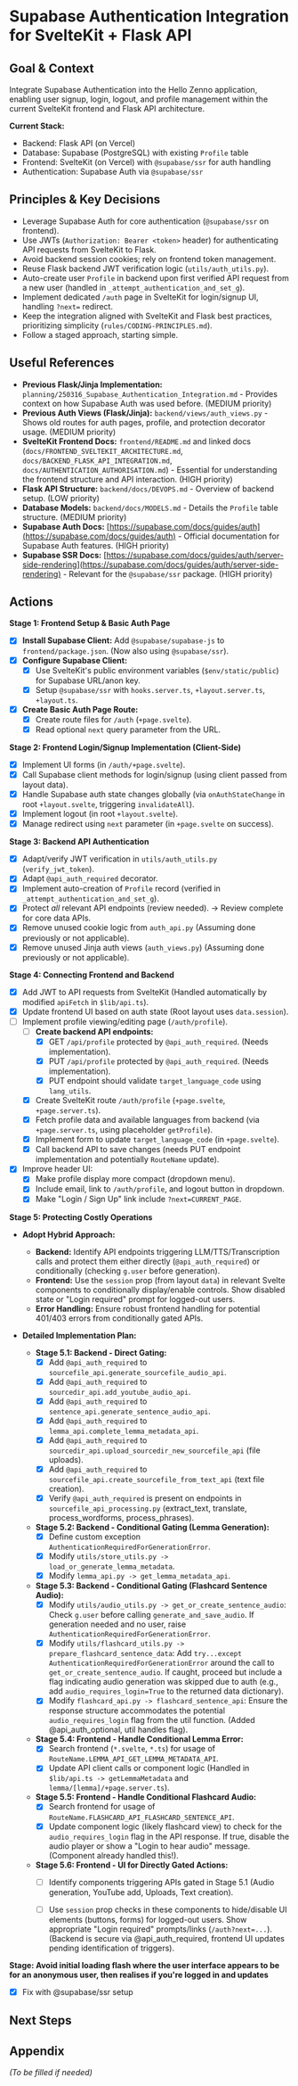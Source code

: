 # Supabase Authentication Integration for SvelteKit + Flask API

## Goal & Context

Integrate Supabase Authentication into the Hello Zenno application, enabling user signup, login, logout, and profile management within the current SvelteKit frontend and Flask API architecture.

**Current Stack:**
- Backend: Flask API (on Vercel)
- Database: Supabase (PostgreSQL) with existing `Profile` table
- Frontend: SvelteKit (on Vercel) with `@supabase/ssr` for auth handling
- Authentication: Supabase Auth via `@supabase/ssr`

## Principles & Key Decisions

- Leverage Supabase Auth for core authentication (`@supabase/ssr` on frontend).
- Use JWTs (`Authorization: Bearer <token>` header) for authenticating API requests from SvelteKit to Flask.
- Avoid backend session cookies; rely on frontend token management.
- Reuse Flask backend JWT verification logic (`utils/auth_utils.py`).
- Auto-create user `Profile` in backend upon first verified API request from a new user (handled in `_attempt_authentication_and_set_g`).
- Implement dedicated `/auth` page in SvelteKit for login/signup UI, handling `?next=` redirect.
- Keep the integration aligned with SvelteKit and Flask best practices, prioritizing simplicity (`rules/CODING-PRINCIPLES.md`).
- Follow a staged approach, starting simple.

## Useful References

- **Previous Flask/Jinja Implementation:** `planning/250316_Supabase_Authentication_Integration.md` - Provides context on how Supabase Auth was used before. (MEDIUM priority)
- **Previous Auth Views (Flask/Jinja):** `backend/views/auth_views.py` - Shows old routes for auth pages, profile, and protection decorator usage. (MEDIUM priority)
- **SvelteKit Frontend Docs:** `frontend/README.md` and linked docs (`docs/FRONTEND_SVELTEKIT_ARCHITECTURE.md`, `docs/BACKEND_FLASK_API_INTEGRATION.md`, `docs/AUTHENTICATION_AUTHORISATION.md`) - Essential for understanding the frontend structure and API interaction. (HIGH priority)
- **Flask API Structure:** `backend/docs/DEVOPS.md` - Overview of backend setup. (LOW priority)
- **Database Models:** `backend/docs/MODELS.md` - Details the `Profile` table structure. (MEDIUM priority)
- **Supabase Auth Docs:** [https://supabase.com/docs/guides/auth](https://supabase.com/docs/guides/auth) - Official documentation for Supabase Auth features. (HIGH priority)
- **Supabase SSR Docs:** [https://supabase.com/docs/guides/auth/server-side-rendering](https://supabase.com/docs/guides/auth/server-side-rendering) - Relevant for the `@supabase/ssr` package. (HIGH priority)

## Actions

**Stage 1: Frontend Setup & Basic Auth Page**
- [x] **Install Supabase Client:** Add `@supabase/supabase-js` to `frontend/package.json`. (Now also using `@supabase/ssr`).
- [x] **Configure Supabase Client:**
    - [x] Use SvelteKit's public environment variables (`$env/static/public`) for Supabase URL/anon key.
    - [x] Setup `@supabase/ssr` with `hooks.server.ts`, `+layout.server.ts`, `+layout.ts`.
- [x] **Create Basic Auth Page Route:**
    - [x] Create route files for `/auth` (`+page.svelte`).
    - [x] Read optional `next` query parameter from the URL.

**Stage 2: Frontend Login/Signup Implementation (Client-Side)**
- [x] Implement UI forms (in `/auth/+page.svelte`).
- [x] Call Supabase client methods for login/signup (using client passed from layout data).
- [x] Handle Supabase auth state changes globally (via `onAuthStateChange` in root `+layout.svelte`, triggering `invalidateAll`).
- [x] Implement logout (in root `+layout.svelte`).
- [x] Manage redirect using `next` parameter (in `+page.svelte` on success).

**Stage 3: Backend API Authentication**
- [x] Adapt/verify JWT verification in `utils/auth_utils.py` (`verify_jwt_token`).
- [x] Adapt `@api_auth_required` decorator.
- [x] Implement auto-creation of `Profile` record (verified in `_attempt_authentication_and_set_g`).
- [x] Protect *all* relevant API endpoints (review needed). -> Review complete for core data APIs.
- [x] Remove unused cookie logic from `auth_api.py` (Assuming done previously or not applicable).
- [x] Remove unused Jinja auth views (`auth_views.py`) (Assuming done previously or not applicable).

**Stage 4: Connecting Frontend and Backend**
- [x] Add JWT to API requests from SvelteKit (Handled automatically by modified `apiFetch` in `$lib/api.ts`).
- [x] Update frontend UI based on auth state (Root layout uses `data.session`).
- [ ] Implement profile viewing/editing page (`/auth/profile`).
  - [ ] **Create backend API endpoints:**
      - [x] GET `/api/profile` protected by `@api_auth_required`. (Needs implementation).
      - [x] PUT `/api/profile` protected by `@api_auth_required`. (Needs implementation).
      - [x] PUT endpoint should validate `target_language_code` using `lang_utils`.
  - [x] Create SvelteKit route `/auth/profile` (`+page.svelte`, `+page.server.ts`).
  - [x] Fetch profile data and available languages from backend (via `+page.server.ts`, using placeholder `getProfile`).
  - [x] Implement form to update `target_language_code` (in `+page.svelte`).
  - [x] Call backend API to save changes (needs PUT endpoint implementation and potentially `RouteName` update).
- [x] Improve header UI:
  - [x] Make profile display more compact (dropdown menu).
  - [x] Include email, link to `/auth/profile`, and logout button in dropdown.
  - [x] Make "Login / Sign Up" link include `?next=CURRENT_PAGE`.

**Stage 5: Protecting Costly Operations**
- **Adopt Hybrid Approach:**
  - **Backend:** Identify API endpoints triggering LLM/TTS/Transcription calls and protect them either directly (`@api_auth_required`) or conditionally (checking `g.user` before generation).
  - **Frontend:** Use the `session` prop (from layout `data`) in relevant Svelte components to conditionally display/enable controls. Show disabled state or "Login required" prompt for logged-out users.
  - **Error Handling:** Ensure robust frontend handling for potential 401/403 errors from conditionally gated APIs.

- **Detailed Implementation Plan:**
  - **Stage 5.1: Backend - Direct Gating:**
    - [x] Add `@api_auth_required` to `sourcefile_api.generate_sourcefile_audio_api`.
    - [x] Add `@api_auth_required` to `sourcedir_api.add_youtube_audio_api`.
    - [x] Add `@api_auth_required` to `sentence_api.generate_sentence_audio_api`.
    - [x] Add `@api_auth_required` to `lemma_api.complete_lemma_metadata_api`.
    - [x] Add `@api_auth_required` to `sourcedir_api.upload_sourcedir_new_sourcefile_api` (file uploads).
    - [x] Add `@api_auth_required` to `sourcefile_api.create_sourcefile_from_text_api` (text file creation).
    - [x] Verify `@api_auth_required` is present on endpoints in `sourcefile_api_processing.py` (extract_text, translate, process_wordforms, process_phrases).
  - **Stage 5.2: Backend - Conditional Gating (Lemma Generation):**
    - [x] Define custom exception `AuthenticationRequiredForGenerationError`.
    - [x] Modify `utils/store_utils.py -> load_or_generate_lemma_metadata`.
    - [x] Modify `lemma_api.py -> get_lemma_metadata_api`.
  - **Stage 5.3: Backend - Conditional Gating (Flashcard Sentence Audio):**
    - [x] Modify `utils/audio_utils.py -> get_or_create_sentence_audio`: Check `g.user` before calling `generate_and_save_audio`. If generation needed and no user, raise `AuthenticationRequiredForGenerationError`.
    - [x] Modify `utils/flashcard_utils.py -> prepare_flashcard_sentence_data`: Add `try...except AuthenticationRequiredForGenerationError` around the call to `get_or_create_sentence_audio`. If caught, proceed but include a flag indicating audio generation was skipped due to auth (e.g., add `audio_requires_login=True` to the returned data dictionary).
    - [x] Modify `flashcard_api.py -> flashcard_sentence_api`: Ensure the response structure accommodates the potential `audio_requires_login` flag from the util function. (Added @api_auth_optional, util handles flag).
  - **Stage 5.4: Frontend - Handle Conditional Lemma Error:**
    - [x] Search frontend (`*.svelte`, `*.ts`) for usage of `RouteName.LEMMA_API_GET_LEMMA_METADATA_API`.
    - [x] Update API client calls or component logic (Handled in `$lib/api.ts -> getLemmaMetadata` and `lemma/[lemma]/+page.server.ts`).
  - **Stage 5.5: Frontend - Handle Conditional Flashcard Audio:**
    - [x] Search frontend for usage of `RouteName.FLASHCARD_API_FLASHCARD_SENTENCE_API`.
    - [x] Update component logic (likely flashcard view) to check for the `audio_requires_login` flag in the API response. If true, disable the audio player or show a "Login to hear audio" message. (Component already handled this!).
  - **Stage 5.6: Frontend - UI for Directly Gated Actions:**
    - [ ] Identify components triggering APIs gated in Stage 5.1 (Audio generation, YouTube add, Uploads, Text creation).
    - [ ] Use `session` prop checks in these components to hide/disable UI elements (buttons, forms) for logged-out users. Show appropriate "Login required" prompts/links (`/auth?next=...`). (Backend is secure via @api_auth_required, frontend UI updates pending identification of triggers).


**Stage: Avoid initial loading flash where the user interface appears to be for an anonymous user, then realises if you're logged in and updates**
- [x] Fix with @supabase/ssr setup



## Next Steps


## Appendix

*(To be filled if needed)*
